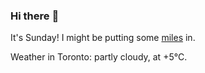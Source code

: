 ### Hi there :wave:

It's Sunday! I might be putting some [miles](https://www.strava.com/athletes/889963) in.

Weather in Toronto: partly cloudy, at +5°C.
